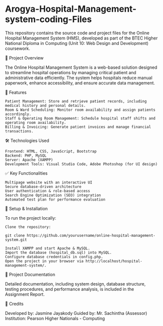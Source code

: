 # Arogya-Hospital-Management-system-coding-Files
This repository contains the source code and project files for the Online Hospital Management System (HMS), developed as part of the BTEC Higher National Diploma in Computing (Unit 10: Web Design and Development) coursework.

📌 Project Overview

The Online Hospital Management System is a web-based solution designed to streamline hospital operations by managing critical patient and administrative data efficiently. The system helps hospitals reduce manual paperwork, enhance accessibility, and ensure accurate data management.

🔹 Features

    Patient Management: Store and retrieve patient records, including medical history and personal details.
    Room & Ward Scheduling: Monitor room availability and assign patients accordingly.
    Staff & Operating Room Management: Schedule hospital staff shifts and operating room availability.
    Billing & Invoicing: Generate patient invoices and manage financial transactions.

🛠️ Technologies Used

    Frontend: HTML, CSS, JavaScript, Bootstrap
    Backend: PHP, MySQL
    Server: Apache (XAMPP)
    Development Tools: Visual Studio Code, Adobe Photoshop (for UI design)

✅ Key Functionalities

    Multipage website with an interactive UI
    Secure database-driven architecture
    User authentication & role-based access
    Search Engine Optimization (SEO) integration
    Automated test plan for performance evaluation

🚀 Setup & Installation

To run the project locally:

    Clone the repository:

    git clone https://github.com/yourusername/online-hospital-management-system.git

    Install XAMPP and start Apache & MySQL.
    Import the database (hospital_db.sql) into MySQL.
    Configure database credentials in config.php.
    Open the project in your browser via http://localhost/hospital-management-system/.

📌 Project Documentation

Detailed documentation, including system design, database structure, testing procedures, and performance analysis, is included in the Assignment Report.

🔖 Credits

Developed by: Jasmine Jayakody
Guided by: Mr. Sachintha (Assessor)
Institution: Pearson Higher Nationals - Computing
